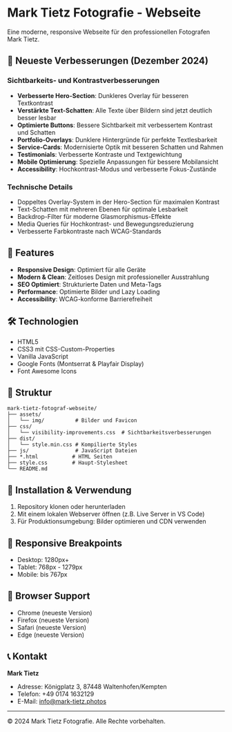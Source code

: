 # Mark Tietz Fotografie - Webseite

Eine moderne, responsive Webseite für den professionellen Fotografen Mark Tietz.

## 🚀 Neueste Verbesserungen (Dezember 2024)

### Sichtbarkeits- und Kontrastverbesserungen
- **Verbesserte Hero-Section**: Dunkleres Overlay für besseren Textkontrast
- **Verstärkte Text-Schatten**: Alle Texte über Bildern sind jetzt deutlich besser lesbar
- **Optimierte Buttons**: Bessere Sichtbarkeit mit verbessertem Kontrast und Schatten
- **Portfolio-Overlays**: Dunklere Hintergründe für perfekte Textlesbarkeit
- **Service-Cards**: Modernisierte Optik mit besseren Schatten und Rahmen
- **Testimonials**: Verbesserte Kontraste und Textgewichtung
- **Mobile Optimierung**: Spezielle Anpassungen für bessere Mobilansicht
- **Accessibility**: Hochkontrast-Modus und verbesserte Fokus-Zustände

### Technische Details
- Doppeltes Overlay-System in der Hero-Section für maximalen Kontrast
- Text-Schatten mit mehreren Ebenen für optimale Lesbarkeit
- Backdrop-Filter für moderne Glasmorphismus-Effekte
- Media Queries für Hochkontrast- und Bewegungsreduzierung
- Verbesserte Farbkontraste nach WCAG-Standards

## 🎨 Features

- **Responsive Design**: Optimiert für alle Geräte
- **Modern & Clean**: Zeitloses Design mit professioneller Ausstrahlung
- **SEO Optimiert**: Strukturierte Daten und Meta-Tags
- **Performance**: Optimierte Bilder und Lazy Loading
- **Accessibility**: WCAG-konforme Barrierefreiheit

## 🛠️ Technologien

- HTML5
- CSS3 mit CSS-Custom-Properties
- Vanilla JavaScript
- Google Fonts (Montserrat & Playfair Display)
- Font Awesome Icons

## 📁 Struktur

```
mark-tietz-fotograf-webseite/
├── assets/
│   └── img/          # Bilder und Favicon
├── css/
│   └── visibility-improvements.css  # Sichtbarkeitsverbesserungen
├── dist/
│   └── style.min.css # Kompilierte Styles
├── js/               # JavaScript Dateien
├── *.html           # HTML Seiten
├── style.css        # Haupt-Stylesheet
└── README.md
```

## 🔧 Installation & Verwendung

1. Repository klonen oder herunterladen
2. Mit einem lokalen Webserver öffnen (z.B. Live Server in VS Code)
3. Für Produktionsumgebung: Bilder optimieren und CDN verwenden

## 📱 Responsive Breakpoints

- Desktop: 1280px+
- Tablet: 768px - 1279px  
- Mobile: bis 767px

## 🎯 Browser Support

- Chrome (neueste Version)
- Firefox (neueste Version)
- Safari (neueste Version)
- Edge (neueste Version)

## 📞 Kontakt

**Mark Tietz**
- Adresse: Königplatz 3, 87448 Waltenhofen/Kempten
- Telefon: +49 0174 1632129
- E-Mail: info@mark-tietz.photos

---

© 2024 Mark Tietz Fotografie. Alle Rechte vorbehalten. 